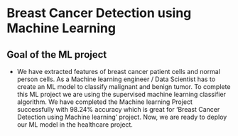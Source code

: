 # Breast Cancer Detection using Machine Learning
## Goal of the ML project
- We have extracted features of breast cancer patient cells and normal person cells. As a Machine learning engineer / Data Scientist has to create an ML model to classify malignant and benign tumor. To complete this ML project we are using the supervised machine learning classifier algorithm.
We have completed the Machine learning Project successfully with 98.24% accuracy which is great for ‘Breast Cancer Detection using Machine learning’ project. Now, we are ready to deploy our ML model in the healthcare project.
